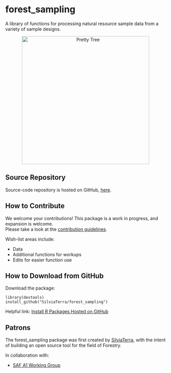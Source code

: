 # forest_sampling
A library of functions for processing natural resource sample data from a variety of sample designs.

<p align="center">
  <img alt="Pretty Tree" src="https://user-images.githubusercontent.com/28522393/27563071-6a39faa8-5a84-11e7-929a-1c50927c5af3.png" width="400" />
</p>

## Source Repository
Source-code repository is hosted on GitHub, [here](https://github.com/SilviaTerra/forest_sampling).

## How to Contribute
We welcome your contributions! This package is a work in progress, and expansion is welcome.  
Please take a look at the [contribution guidelines](https://github.com/SilviaTerra/forest_sampling/wiki/Contribution-Guidelines).  
  
Wish-list areas include:  
* Data
* Additional functions for workups
* Edits for easier function use

## How to Download from GitHub

Download the package:  
  
    library(devtools)  
    install_github("SilviaTerra/forest_sampling")  

Helpful link: [Install R Packages Hosted on GitHub](https://cran.r-project.org/web/packages/githubinstall/vignettes/githubinstall.html)

## Patrons
The forest_sampling package was first created by [SilviaTerra](https://silviaterra.com/bark/index.html), with the intent of building an open source tool for the field of Forestry.  
  
In collaboration with:  
* [SAF A1 Working Group](https://www.eforester.org/Main/Community/Join_a_Working_Group/Main/About/Working_Groups.aspx?hkey=415c5b8e-28b9-4376-b23f-ad89a158adc8)
